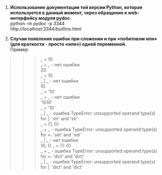 1. **Использование документации той версии Python, которая используется в данный момент, через обращение к web-интерфейсу модуля pydoc.**  
python -m pydoc -p 3344  
http://localhost:3344/builtins.html  

2. **Cлучаи появления ошибок при сложении и при «побитовом или» (для краткости - просто «или») одной переменной.**      
Пример:  
>>> _ = 10   
>>> _ + _       - нет ошибки   
20  
>>> _ = 10  
>>> _ | _       - нет ошибки   
10  
>>> _ = '10'    
>>> _ + _       - нет ошибки  
'1010'  
>>> _ = '10'     
>>> _ | _       - ошибка TypeError: unsupported operand type(s) for |: 'str' and 'str'    
>>> _ = {1, 0}  
>>> _ + _         - ошибка TypeError: unsupported operand type(s) for +: 'set' and 'set'    
>>> _ | _         - нет ошибки  
{0, 1}
>>> _ = {1: 0}    
>>> _ + _          - ошибка  TypeError: unsupported operand type(s) for +: 'dict' and 'dict'    
>>> _ | _           - ошибка TypeError: unsupported operand type(s) for |: 'dict' and 'dict'    

